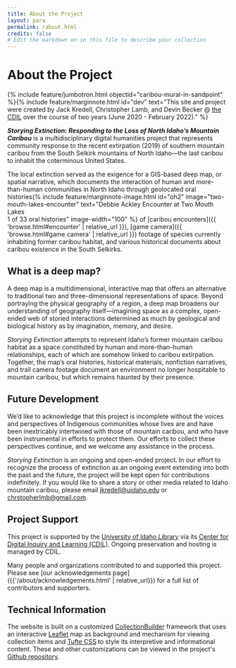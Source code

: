 ```yaml
---
title: About the Project
layout: para
permalink: /about.html
credits: false
# Edit the markdown on in this file to describe your collection
---
```


# About the Project

{% include feature/jumbotron.html objectid="caribou-mural-in-sandpoint" %}{% include feature/marginnote.html id="dev" text="This site and project were created by Jack Kredell, Christopher Lamb, and Devin Becker @ [the CDIL](https://cdil.lib.uidaho.edu/) over the course of two years (June 2020 - February 2022)." %} 

***Storying Extinction: Responding to the Loss of North Idaho’s Mountain Caribou*** is a multidisciplinary digital humanities project that represents community response to the recent extirpation (2019) of southern mountain caribou from the South Selkirk mountains of North Idaho—the last caribou to inhabit the coterminous United States.

The local extinction served as the exigence for a GIS-based deep map, or spatial narrative, which documents the interaction of human and more-than-human communities in North Idaho through geolocated oral histories{% include feature/marginnote-image.html id="oh2" image="two-mouth-lakes-encounter" text="Debbie Ackley Encounter at Two Mouth Lakes <br> 1 of 33 oral histories" image-width="100" %} of [caribou encounters]({{ 'browse.html#encounter' | relative_url }}), [game camera]({{ 'browse.html#game camera' | relative_url }}) footage of species currently inhabiting former caribou habitat, and various historical documents about caribou existence in the South Selkirks. 

## What is a deep map?

A deep map is a multidimensional, interactive map that offers an alternative to traditional two and three-dimensional representations of space. Beyond portraying the physical geography of a region, a deep map broadens our understanding of geography itself—imagining space as a complex, open-ended web of storied interactions determined as much by geological and biological history as by imagination, memory, and desire.
 
*Storying Extinction* attempts to represent Idaho’s former mountain caribou habitat as a space constituted by human and more-than-human relationships, each of which are somehow linked to caribou extirpation. Together, the map’s oral histories, historical materials, nonfiction narratives, and trail camera footage document an environment no longer hospitable to mountain caribou, but which remains haunted by their presence.


## Future Development

We’d like to acknowledge that this project is incomplete without the voices and perspectives of Indigenous communities whose lives are and have been inextricably intertwined with those of mountain caribou, and who have been instrumental in efforts to protect them. Our efforts to collect these perspectives continue, and we welcome any assistance in the process. 
 
*Storying Extinction* is an ongoing and open-ended project. In our effort to recognize the process of extinction as an ongoing event extending into both the past and the future, the project will be kept open for contributions indefinitely. If you would like to share a story or other media related to Idaho mountain caribou, please email jkredell@uidaho.edu or chrstopherlmb@gmail.com.

## Project Support 

This project is supported by the [University of Idaho Library](https://www.lib.uidaho.edu/) via its [Center for Digital Inquiry and Learning (CDIL)](https://cdil.lib.uidaho.edu/). Ongoing preservation and hosting is managed by CDIL. 

Many people and organizations contributed to and supported this project. Please see [our acknowledgements page]({{'/about/acknowledgements.html' | relative_url}}) for a full list of contributors and supporters.

## Technical Information

The website is built on a customized [CollectionBuilder](https://collectionbuilder.github.io/) framework that uses an interactive [Leaflet](https://leafletjs.com) map as background and mechanism for viewing collection items and [Tufte CSS](https://edwardtufte.github.io/tufte-css/) to style its interpretive and informational content. These and other customizations can be viewed in the project's [Github repository](https://github.com/thecdil/storying_combined).

